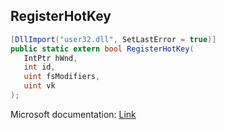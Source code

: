 ## RegisterHotKey

```csharp
[DllImport("user32.dll", SetLastError = true)]
public static extern bool RegisterHotKey(
   IntPtr hWnd,
   int id,
   uint fsModifiers,
   uint vk
);
```

Microsoft documentation: [Link](https://docs.microsoft.com/en-us/windows/win32/api/winuser/nf-winuser-registerhotkey)
